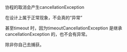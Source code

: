 协程的取消会产生cancellationException

在设计上属于正常现象，不会真的“异常”



甚至timeout 时，因为timeoutCancellationException 是继承cancellationException 的，也不会有异常。

除非你自己去捕获。
